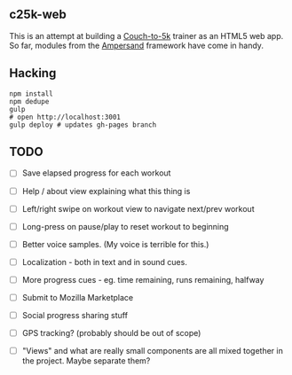 c25k-web
--------

This is an attempt at building a [Couch-to-5k][c25k] trainer as an HTML5
web app. So far, modules from the [Ampersand][] framework have come in
handy.

[c25k]: http://www.coolrunning.com/engine/2/2_3/181.shtml
[ampersand]: http://ampersandjs.com/

Hacking
-------
```
npm install
npm dedupe
gulp
# open http://localhost:3001
gulp deploy # updates gh-pages branch
```

TODO
----

- [ ] Save elapsed progress for each workout

- [ ] Help / about view explaining what this thing is

- [ ] Left/right swipe on workout view to navigate next/prev workout

- [ ] Long-press on pause/play to reset workout to beginning

- [ ] Better voice samples. (My voice is terrible for this.)

- [ ] Localization - both in text and in sound cues.

- [ ] More progress cues - eg. time remaining, runs remaining, halfway

- [ ] Submit to Mozilla Marketplace

- [ ] Social progress sharing stuff

- [ ] GPS tracking? (probably should be out of scope)

- [ ] "Views" and what are really small components are all mixed together
    in the project. Maybe separate them?
